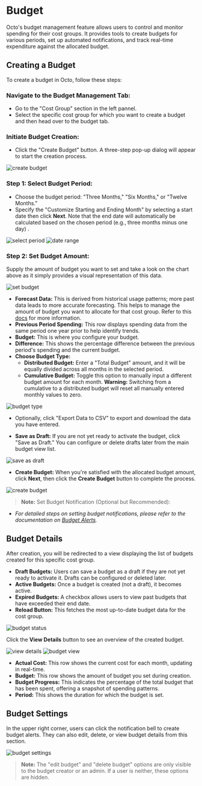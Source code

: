 # Budget

Octo's budget management feature allows users to control and monitor spending for their cost groups. It provides tools to create budgets for various periods, set up automated notifications, and track real-time expenditure against the allocated budget.

## Creating a Budget

To create a budget in Octo, follow these steps:

### Navigate to the Budget Management Tab:
   * Go to the "Cost Group" section in the left pannel.
   * Select the specific cost group for which you want to create a budget and then head over to the budget tab.

### Initiate Budget Creation:
   * Click the "Create Budget" button. A three-step pop-up dialog will appear to start the creation process.

![create budget](https://lh3.googleusercontent.com/d/1bi12NOoa2XKSEoPKJjaqr_y0Ryc1W5BP)

### Step 1: Select Budget Period:
   * Choose the budget period: "Three Months," "Six Months," or "Twelve Months."
   * Specify the "Customize Starting and Ending Month" by selecting a start date then click **Next**. Note that the end date will automatically be calculated based on the chosen period (e.g., three months minus one day) .

![select period](https://lh3.googleusercontent.com/d/12GvwASXZBLWjpZXlolc0BwAdMoVLpZkx)
![date range](https://lh3.googleusercontent.com/d/1YAKWmBb5T1aAVtZFHCRzCXUPZK5tix2J)

### Step 2: Set Budget Amount:
 Supply the amount of budget you want to set and take a look on the chart above as it simply provides a visual  representation of this data.

 ![set budget](https://lh3.googleusercontent.com/d/1I95Qc9RnE6L8NqljrnWdwJmWdsVcyIoH)


   * **Forecast Data:** This is derived from historical usage patterns; more past data leads to more accurate forecasting. This helps to manage the amount of budget you want to allocate for that cost group. Refer to this [docs](forecasting.md) for more information.
   * **Previous Period Spending:** This row displays spending data from the same period one year prior to help identify trends.
   * **Budget:** This is where you configure your budget.
   * **Difference:** This shows the percentage difference between the previous period's spending and the current budget.
   * **Choose Budget Type:**
      * **Distributed Budget:** Enter a "Total Budget" amount, and it will be equally divided across all months in the selected period.
      * **Cumulative Budget:** Toggle this option to manually input a different budget amount for each month. **Warning:** Switching from a cumulative to a distributed budget will reset all manually entered monthly values to zero.


![budget type](https://lh3.googleusercontent.com/d/1T0gacBO_CM553EPrDPDdic-Rh9sX0GHw)
   
   * Optionally, click "Export Data to CSV" to export and download the data you have entered.

   * **Save as Draft:** If you are not yet ready to activate the budget, click "Save as Draft." You can configure or delete drafts later from the main budget view list.

![save as draft](https://lh3.googleusercontent.com/d/1MF1YSAwUyebusGqhZr0FTWRkJYlme0Kq)

   * **Create Budget:** When you're satisfied with the allocated budget amount, click **Next**, then click the **Create Budget** button to complete the process.

![create budget](https://lh3.googleusercontent.com/d/1KvFFExsuXz-HpxmZT04NoH6NZOUAZDWC)

> **Note:** Set Budget Notification (Optional but Recommended):
   * *For detailed steps on setting budget notifications, please refer to the documentation on [Budget Alerts](alerts-management.md).*
## Budget Details

After creation, you will be redirected to a view displaying the list of budgets created for this specific cost group.

* **Draft Budgets:** Users can save a budget as a draft if they are not yet ready to activate it. Drafts can be configured or deleted later.
* **Active Budgets:** Once a budget is created (not a draft), it becomes active.
* **Expired Budgets:** A checkbox allows users to view past budgets that have exceeded their end date.
* **Reload Button:** This fetches the most up-to-date budget data for the cost group.

![budget status](https://lh3.googleusercontent.com/d/1U_g7af-fT3MHmYaW0VF_XKxRV-OMjGNU)


Click the **View Details** button to see an overview of the created budget.

![view details](https://lh3.googleusercontent.com/d/1Ii7cb70d4YU7rp8Bc_jl4lzrByn9xu5l)
![budget view](https://lh3.googleusercontent.com/d/1KW3XNTh3x5IX7th4c8JEWAlRND7jPCIC)

* **Actual Cost:** This row shows the current cost for each month, updating in real-time.
* **Budget:** This row shows the amount of budget you set during creation.
* **Budget Progress:** This indicates the percentage of the total budget that has been spent, offering a snapshot of spending patterns.
* **Period:** This shows the duration for which the budget is set.

## Budget Settings

In the upper right corner, users can click the notification bell to create budget alerts. They can also edit, delete, or view budget details from this section.

![budget settings](https://lh3.googleusercontent.com/d/1aDb6KThA2PQXQo-_3iaJSSrRPTauDNrx)

> **Note:** The "edit budget" and "delete budget" options are only visible to the budget creator or an admin. If a user is neither, these options are hidden.
